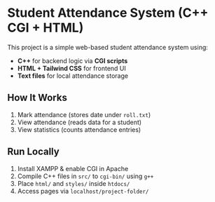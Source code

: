 # Student Attendance System (C++ CGI + HTML)

This project is a simple web-based student attendance system using:
- **C++** for backend logic via **CGI scripts**
- **HTML + Tailwind CSS** for frontend UI
- **Text files** for local attendance storage

## How It Works
1. Mark attendance (stores date under `roll.txt`)
2. View attendance (reads data for a student)
3. View statistics (counts attendance entries)

## Run Locally
1. Install XAMPP & enable CGI in Apache
2. Compile C++ files in `src/` to `cgi-bin/` using `g++`
3. Place `html/` and `styles/` inside `htdocs/`
4. Access pages via `localhost/project-folder/`

